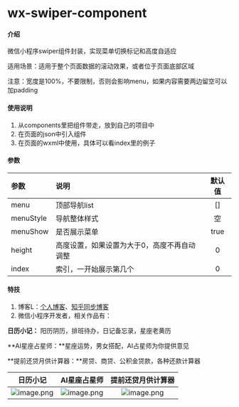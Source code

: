 # wx-swiper-component

#### 介绍
微信小程序swiper组件封装，实现菜单切换标记和高度自适应

适用场景：适用于整个页面数据的滚动效果，或者位于页面底部区域

注意：宽度是100%，不要限制，否则会影响menu，如果内容需要两边留空可以加padding



#### 使用说明
1.  从components里把组件带走，放到自己的项目中
2.  在页面的json中引入组件
3.  在页面的wxml中使用，具体可以看index里的例子


#### 参数
|参数|说明|默认值|
|:---|:---|:----:|
|menu|顶部导航list|[]|
|menuStyle|导航整体样式|空|
|menuShow|是否展示菜单|true|
|height|高度设置，如果设置为大于0，高度不再自动调整|0|
|index|索引，一开始展示第几个|0|

#### 特技
1. 博客L：[个人博客](http://blog.1z5k.com/)、[知乎同步博客](https://www.zhihu.com/creator/manage/creation/article)
2. 微信小程序开发者，相关作品有：

**日历小记：** 阳历阴历，排班待办，日记备忘录，星座老黄历

**AI星座占星师：**星座运势，男女搭配，AI占星师为你提供意见

**提前还贷月供计算器：**房贷、商贷、公积金贷款，各种还款计算器

|日历小记|AI星座占星师|提前还贷月供计算器|
|:---:|:---:|:----:|
|![image.png](https://miaomushan.top/index/img/rili.jpeg)|![image.png](https://miaomushan.top/index/img/star.jpeg)|![image.png](https://img.meituan.net/chatpicture/bea8e84845d575c1e87614c560053cb790444.jpg)|

